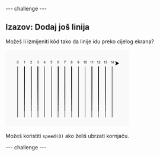 \--- challenge \---

## Izazov: Dodaj još linija

Možeš li izmijeniti kôd tako da linije idu preko cijelog ekrana?

![screenshot](images/race-challenge1.png)

Možeš koristiti `speed(0)` ako želiš ubrzati kornjaču.

\--- challenge \---
